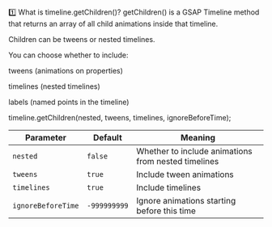 1️⃣ What is timeline.getChildren()?
getChildren() is a GSAP Timeline method that returns an array of all child animations inside that timeline.

Children can be tweens or nested timelines.

You can choose whether to include:

tweens (animations on properties)

timelines (nested timelines)

labels (named points in the timeline)

timeline.getChildren(nested, tweens, timelines, ignoreBeforeTime);

| Parameter          | Default      | Meaning                                             |
| ------------------ | ------------ | --------------------------------------------------- |
| `nested`           | `false`      | Whether to include animations from nested timelines |
| `tweens`           | `true`       | Include tween animations                            |
| `timelines`        | `true`       | Include timelines                                   |
| `ignoreBeforeTime` | `-999999999` | Ignore animations starting before this time         |
